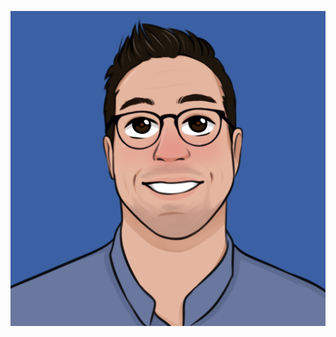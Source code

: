 ![Scott Profile Pic](../images/spencee.png)

<!-- Image Links -->
<!-- [Scott Profile Pic]: ./../images/spencee.png -->